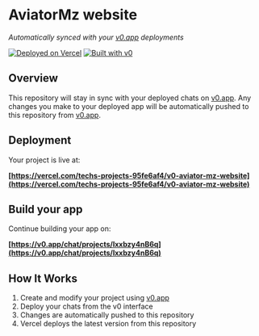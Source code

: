 # AviatorMz website

*Automatically synced with your [v0.app](https://v0.app) deployments*

[![Deployed on Vercel](https://img.shields.io/badge/Deployed%20on-Vercel-black?style=for-the-badge&logo=vercel)](https://vercel.com/techs-projects-95fe6af4/v0-aviator-mz-website)
[![Built with v0](https://img.shields.io/badge/Built%20with-v0.app-black?style=for-the-badge)](https://v0.app/chat/projects/lxxbzy4nB6q)

## Overview

This repository will stay in sync with your deployed chats on [v0.app](https://v0.app).
Any changes you make to your deployed app will be automatically pushed to this repository from [v0.app](https://v0.app).

## Deployment

Your project is live at:

**[https://vercel.com/techs-projects-95fe6af4/v0-aviator-mz-website](https://vercel.com/techs-projects-95fe6af4/v0-aviator-mz-website)**

## Build your app

Continue building your app on:

**[https://v0.app/chat/projects/lxxbzy4nB6q](https://v0.app/chat/projects/lxxbzy4nB6q)**

## How It Works

1. Create and modify your project using [v0.app](https://v0.app)
2. Deploy your chats from the v0 interface
3. Changes are automatically pushed to this repository
4. Vercel deploys the latest version from this repository
